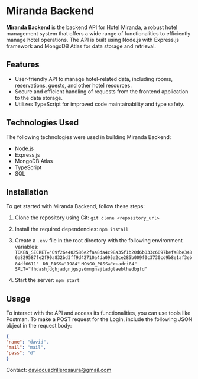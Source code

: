 # Miranda Backend

**Miranda Backend** is the backend API for Hotel Miranda, a robust hotel management system that offers a wide range of functionalities to efficiently manage hotel operations. The API is built using Node.js with Express.js framework and MongoDB Atlas for data storage and retrieval.

## Features

- User-friendly API to manage hotel-related data, including rooms, reservations, guests, and other hotel resources.
- Secure and efficient handling of requests from the frontend application to the data storage.
- Utilizes TypeScript for improved code maintainability and type safety.

## Technologies Used

The following technologies were used in building Miranda Backend:

- Node.js
- Express.js
- MongoDB Atlas
- TypeScript
- SQL

## Installation

To get started with Miranda Backend, follow these steps:

1. Clone the repository using Git:
```git clone <repository_url>```


2. Install the required dependencies:
```npm install```



3. Create a `.env` file in the root directory with the following environment variables:
```TOKEN_SECRET='09f26e402586e2faa8da4c98a35f1b20d6b033c6097befa8be3486a829587fe2f90a832bd3ff9d42710a4da095a2ce285b009f0c3730cd9b8e1af3eb84df6611' ```
```DB_PASS="1984"```
```MONGO_PASS="cuadri84"```
```SALT="fhdashjdghjadgnjgsgsdmngnajtadgtaebthedbgfd"```

4. Start the server:
```npm start```


## Usage

To interact with the API and access its functionalities, you can use tools like Postman. To make a POST request for the Login, include the following JSON object in the request body:

```json
{
"name": "david",
"mail": "mail",
"pass": "d"
}
````
Contact: davidcuadrillerosaura@gmail.com

